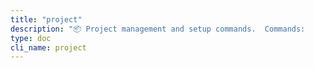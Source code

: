 ```yaml
---
title: "project"
description: "📦 Project management and setup commands.  Commands:     init       Initialize project structure and content sections     profile    Set your working profile (dev, themer, writer..."
type: doc
cli_name: project
---
```

